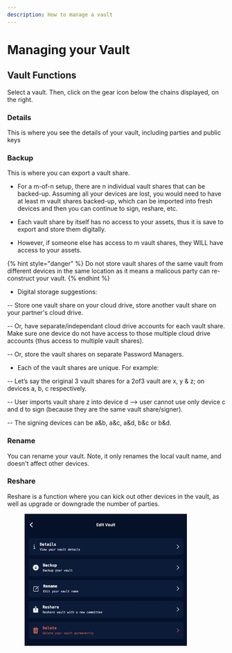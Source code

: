 ```yaml
---
description: How to manage a vault
---
```


# Managing your Vault

## Vault Functions

Select a vault. Then, click on the gear icon below the chains displayed, on the right.

### Details

This is where you see the details of your vault, including parties and public keys

### Backup

This is where you can export a vault share.

* For a m-of-n setup, there are n individual vault shares that can be backed-up. Assuming all your devices are lost, you would need to have at least m vault shares backed-up, which can be imported into fresh devices and then you can continue to sign, reshare, etc.

* Each vault share by itself has no access to your assets, thus it is save to export and store them digitally.

* However, if someone else has access to m vault shares, they WILL have access to your assets.

{% hint style="danger" %}
Do not store vault shares of the same vault from different devices in the same location as it means a malicous party can re-construct your vault.
{% endhint %}

* Digital storage suggestions:

-- Store one vault share on your cloud drive, store another vault share on your partner's cloud drive.

-- Or, have separate/independant cloud drive accounts for each vault share. Make sure one device do not have access to those multiple cloud drive accounts (thus access to multiple vault shares).

-- Or, store the vault shares on separate Password Managers.

* Each of the vault shares are unique. For example:

-- Let’s say the original 3 vault shares for a 2of3 vault are x, y & z; on devices a, b, c respectively.

-- User imports vault share z into device d —> user cannot use only device c and d to sign (because they are the same vault share/signer).

-- The signing devices can be a&b, a&c, a&d, b&c or b&d.

### Rename

You can rename your vault. Note, it only renames the local vault name, and doesn't affect other devices.

### Reshare

Reshare is a function where you can kick out other devices in the vault, as well as upgrade or downgrade the number of parties.

<figure><img src="../.gitbook/assets/ManageVault.png" alt="" width="375"><figcaption></figcaption></figure>
